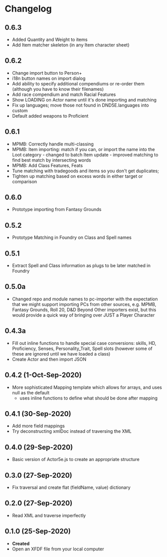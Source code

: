 # Changelog

## 0.6.3
- Added Quantity and Weight to items
- Add Item matcher skeleton (in any Item character sheet)

## 0.6.2
 - Change import button to Person+
 - i18n button names on import dialog
 - Add ability to specify additional compendiums or re-order them (although you have to know their filenames)
 - Add race compendium and match Racial Features
 - Show LOADING on Actor name until it's done importing and matching	
- Fix up languages; move those not found in DND5E.languages into custom
- Default added weapons to Proficient

## 0.6.1
- MPMB: Correctly handle multi-classing
- MPMB: Item importing: match if you can, or import the name into the Loot category
        - changed to batch Item update
        - improved matching to find best match by intersecting words
- MPMB: Add Class Features, Feats
-   Tune matching with tradegoods and items so you don't get duplicates;
-   Tighten up matching based on excess words in either target or comparison


## 0.6.0
- Prototype importing from Fantasy Grounds

## 0.5.2
- Prototype Matching in Foundry on Class and Spell names

## 0.5.1
- Extract Spell and Class information as plugs to be later matched in Foundry

## 0.5.0a
- Changed repo and module names to pc-importer with the expectation that we might support importing PCs from other sources,
    e.g. MPMB, Fantasy Grounds, Roll 20, D&D Beyond
    Other importers exist, but this would provide a quick way of bringing over JUST a Player Character

## 0.4.3a
- Fill out inline functions to handle special case conversions: skills, HD, Proficiency, Senses, Personality_Trait, Spell slots
    (however some of these are ignored until we have loaded a class)
- Create Actor and then import JSON


## 0.4.2 (1-Oct-Sep-2020)
- More sophisticated Mapping template which allows for arrays, and uses null as the default
    - uses inline functions to define what should be done after mapping

## 0.4.1 (30-Sep-2020)
- Add more field mappings
- Try deconstructing xmlDoc instead of traversing the XML

## 0.4.0 (29-Sep-2020)
- Basic version of Actor5e.js to create an appropriate structure

## 0.3.0 (27-Sep-2020)
- Fix traversal and create flat (fieldName, value) dictionary

## 0.2.0 (27-Sep-2020)
- Read XML and traverse imperfectly

## 0.1.0 (25-Sep-2020)
- **Created**
-   Open an XFDF file from your local computer
